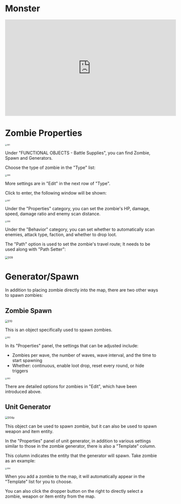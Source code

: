 # Monster

<iframe width="560" height="315" src="https://www.youtube.com/embed/1EOCi_vITrA?si=upS0WO1P24gt2Tk1" title="YouTube video player" frameborder="0" allow="accelerometer; autoplay; clipboard-write; encrypted-media; gyroscope; picture-in-picture; web-share" referrerpolicy="strict-origin-when-cross-origin" allowfullscreen></iframe>

# Zombie Properties

<img src="https://dl.dir.freefiremobile.com/common/OB46/CSH/OfficialWeb/CLtutorial/008_Monster/001.jpg" alt="001" style="zoom:40%;" />

Under "FUNCTIONAL OBJECTS - Battle Supplies", you can find Zombie, Spawn and Generators.

Choose the type of zombie in the "Type" list:

<img src="https://dl.dir.freefiremobile.com/common/OB46/CSH/OfficialWeb/CLtutorial/008_Monster/006.jpg" alt="006" style="zoom:40%;" />

More settings are in "Edit" in the next row of "Type".

Click to enter, the following window will be shown:

<img src="https://dl.dir.freefiremobile.com/common/OB46/CSH/OfficialWeb/CLtutorial/008_Monster/007.jpg" alt="007" style="zoom:40%;" />

Under the "Properties" category, you can set the zombie's HP, damage, speed, damage ratio and enemy scan distance.

<img src="https://dl.dir.freefiremobile.com/common/OB46/CSH/OfficialWeb/CLtutorial/008_Monster/008.jpg" alt="008" style="zoom:40%;" />

Under the "Behavior" category, you can set whether to automatically scan enemies, attack type, faction, and whether to drop loot.

The "Path" option is used to set the zombie's travel route; It needs to be used along with "Path Setter":

<img src="https://dl.dir.freefiremobile.com/common/OB46/CSH/OfficialWeb/CLtutorial/008_Monster/009.jpg" alt="009" style="zoom:60%;" />

# Generator/Spawn

In addition to placing zombie directly into the map, there are two other ways to spawn zombies:

## Zombie Spawn

<img src="https://dl.dir.freefiremobile.com/common/OB46/CSH/OfficialWeb/CLtutorial/008_Monster/010.jpg" alt="010" style="zoom:60%;" />

This is an object specifically used to spawn zombies.

<img src="https://dl.dir.freefiremobile.com/common/OB46/CSH/OfficialWeb/CLtutorial/008_Monster/002.jpg" alt="002" style="zoom:40%;" />

In its "Properties" panel, the settings that can be adjusted include:

- Zombies per wave, the number of waves, wave interval, and the time to start spawning
- Whether: continuous, enable loot drop, reset every round, or hide triggers

<img src="https://dl.dir.freefiremobile.com/common/OB46/CSH/OfficialWeb/CLtutorial/008_Monster/003.jpg" alt="003" style="zoom:40%;" />

There are detailed options for zombies in "Edit", which have been introduced above.

## Unit Generator

<img src="https://dl.dir.freefiremobile.com/common/OB46/CSH/OfficialWeb/CLtutorial/008_Monster/004p.jpg" alt="004p" style="zoom:60%;" />

This object can be used to spawn zombie, but it can also be used to spawn weapon and item entity.

In the "Properties" panel of unit generator, in addition to various settings similar to those in the zombie generator, there is also a "Template" column.

This column indicates the entity that the generator will spawn. Take zombie as an example:

<img src="https://dl.dir.freefiremobile.com/common/OB46/CSH/OfficialWeb/CLtutorial/008_Monster/004.jpg" alt="004" style="zoom:40%;" />

When you add a zombie to the map, it will automatically appear in the "Template" list for you to choose.

You can also click the dropper button on the right to directly select a zombie, weapon or item entity from the map.
